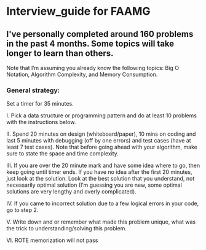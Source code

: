# Interview_guide for FAAMG

## I've personally completed around 160 problems in the past 4 months.  Some topics will take longer to learn than others.
Note that I’m assuming you already know the following topics: Big O Notation, Algorithm Complexity, and Memory Consumption.

### General strategy:
Set a timer for 35 minutes.

I.  Pick a data structure or programming pattern and do at least 10 problems with the instructions below.

II. Spend 20 minutes on design (whiteboard/paper), 10 mins on coding and last 5 minutes with debugging (off by one errors) and test cases (have at least 7 test cases).  Note that before going ahead with your algorithm, make sure to state the space and time complexity.

III. If you are over the 20 minute mark and have some idea where to go, then keep going until timer ends.  If you have no idea after the first 20 minutes, just look at the solution.  Look at the best solution that you understand, not necessarily optimal solution (I’m guessing you are new, some optimal solutions are very lengthy and overly complicated).

IV. If you came to incorrect solution due to a few logical errors in your code, go to step 2.  

V. Write down and or remember what made this problem unique, what was the trick to understanding/solving this problem.

VI. ROTE memorization will not pass
